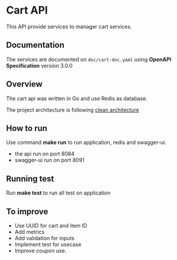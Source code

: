 # Cart API

This API provide services to manager cart services.

## Documentation

The services are documented on ```doc/cart-doc.yaml``` using **OpenAPI Specification** version 3.0.0

## Overview

The cart api was written in Go and use Redis as database. 

The project architecture is following [clean architecture](https://blog.cleancoder.com/uncle-bob/2012/08/13/the-clean-architecture.html)



## How to run

Use command **make run** to run application, redis and swagger-ui.

- the api run on port 8084
- swagger-ui run on port 8091

## Running test

Run **make test** to run all test on application

## To improve

- Use UUID for cart and item ID
- Add metrics
- Add validation for inputs
- Implement test for usecase
- Improve coupon use.

